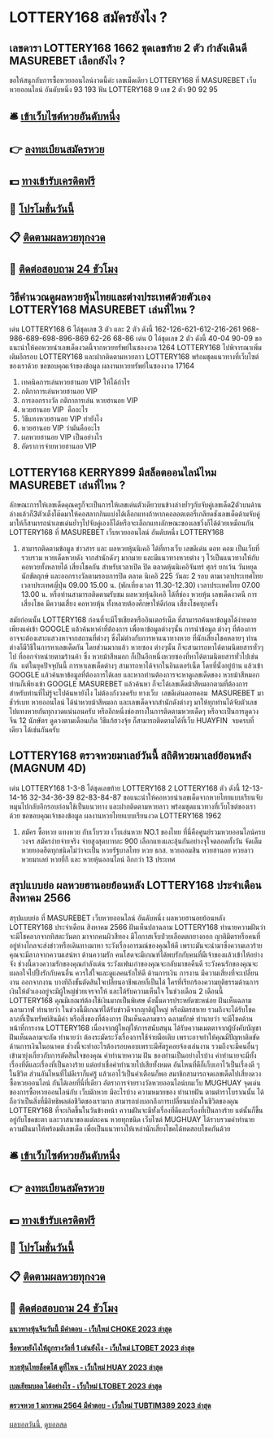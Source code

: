 # LOTTERY168 สมัครยังไง ?
## เลขดารา LOTTERY168 1662 ชุดเลขท้าย 2 ตัว กำลังเดินดี MASUREBET เลือกยังไง ?
ขอให้สนุกกับการซื้อหวยออนไลน์งวดนี้ค่ะ
เลขเม็ดเดียว LOTTERY168 ที่ MASUREBET เว็บหวยออนไลน์ อันดับหนึ่ง 93 193
ฟัน LOTTERY168 9
เลข 2 ตัว 90 92 95

## 🛎 [เข้าเว็บไซต์หวยอันดับหนึ่ง](https://bit.ly/3BG5bNw)
## 👉 [ลงทะเบียนสมัครหวย](https://bit.ly/3BG5bNw)
## 💵 [ทางเข้ารับเครดิตฟรี](https://bit.ly/3C3mvgS)
## 👑 [โปรโมชั่นวันนี้](https://bit.ly/3C3mvgS)
## 📋 [ติดตามผลหวยทุกงวด](https://bit.ly/3C3mvgS)
## 📱 [ติดต่อสอบถาม 24 ชัวโมง](https://bit.ly/3C3mvgS)

## วิธีคำนวณดูผลหวยหุ้นไทยและต่างประเทศด้วยตัวเอง LOTTERY168 MASUREBET เล่นที่ไหน ?
เด่น LOTTERY168 6 ได้ชุดเลข 3 ตัว และ 2 ตัว ดังนี้
162-126-621-612-216-261
968-986-689-698-896-869
62-26
68-86
เด่น 0 ได้ชุดเลข 2 ตัว ดังนี้
40-04
90-09
ขอแนะนำให้คอหวยนำเลขเด็ดงวดนี้จากหวยทรัพย์ในซองงวด 1264 LOTTERY168 ไปพิจารณาเพิ่มเติมอีกรอบ LOTTERY168 และฝากติดตามหวยลาว LOTTERY168 พร้อมชุดแนวทางที่เว็บไซต์ของเราด้วย
ขอขอบคุณเจ้าของข้อมูล
ผลงานหวยทรัพย์ในซองงวด 17164
1. เทคนิคการเล่นหวยฮานอย VIP ให้ได้กำไร
2. กติกาการเล่นหวยฮานอย VIP
3. การออกรางวัล กติกาการเล่น หวยฮานอย VIP
4. หวยฮานอย VIP  คืออะไร
5. วิธีแทงหวยฮานอย VIP ทำยังไง
6. หวยฮานอย VIP ว่ามันคืออะไร
7. ผลหวยฮานอย VIP เป็นอย่างไร
8. อัตราการจ่ายหวยฮานอย VIP

## LOTTERY168 KERRY899 มีสล็อตออนไลน์ไหม MASUREBET เล่นที่ไหน ?
ลักษณะการให้เลขเด็ดคุณครูก็จะเป็นการให้เลขเด่นตัวเดียวบนข้างล่างย้ำๆกับจับคู่เลขเด็ด2ตัวบนด้านล่างแล้วก็3ตัวเต็งโต๊ดมาให้คอสลากกินแบ่งได้เลือกแทงถ้าหากคอลอตเตอรี่เกลียดชังเลขเด็ดด้ามจับคู่มาให้ก็สามารถนำเลขเด่นย้ำๆไปจับคู่เองก็ได้หรือจะเลือกแทงลักษณะของเลขวิ่งก็ได้ด้วยเหมือนกัน LOTTERY168 ที่ MASUREBET เว็บหวยออนไลน์ อันดับหนึ่ง LOTTERY168
1. สามารถติดตามข้อมูล ข่าวสาร และ ผลหวยหุ้นนิเคอิ ได้ที่ทางเว็บ เลขดีเด่น ดอท คอม เป็นเว็บที่รวบรวม หวยเด็ดหวยดัง จากสำนักดังๆ มากมาย และมีแนวทางหวยต่าง ๆ ไว้เป็นแนวทางให้กับ คอหวยทั้งหลายได้ เสี่ยงโชคกัน สำหรับเวลาเปิด ปิด ตลาดหุ้นนิเคอิจันทร์ ศุกร์ ยกเว้น วันหยุดนักขัตฤกษ์ และออกรางวัลตามรอบการปิด ตลาด นิเคอิ 225 วันละ 2 รอบ ตามเวลาประเทศไทย เวลาประเทศญี่ปุ่น 09.00 15.00 น. (พักเที่ยงเวลา 11.30-12.30) เวลาประเทศไทย 07.00 13.00 น. หรือท่านสามารถติดตามรับชม ผลหวยหุ้นอิเคอิ ได้ที่ช่อง หวยหุ้น เลขเด็ดงวดนี การเสี่ยงโชค มีความเสี่ยง คอหวยหุ้น ทั้งหลายต้องศีกษาให้ดีก่อน เสี่ยงโชคทุกครั้ง

สมัยก่อนนั้น LOTTERY168 ก่อนที่จะมีโซเชียลหรืออินเตอร์เน็ต ที่สามารถค้นหาข้อมูลได้ง่ายดาย เพียงแค่เข้า GOOGLE แล้วค้นหาคำที่ต้องการ เพื่อหาข้อมูลต่างๆนั้น การนำข้อมูล ต่างๆ ที่ต้องการ อาจจะต้องเสาะแสวงหาจากสถานที่ต่างๆ ซึ่งไม่ต่างกับการหาแนวทางหวย ที่นักเสี่ยงโชคหลายๆ ท่านต่างก็มีวิธีในการหาเลขเด็ดกัน โดยส่วนมากแล้ว หวยซอง ต่างๆนั้น ก็จะสามารถหาได้ตามนิตยสารทั่วๆ ไป ที่ออกจำหน่ายตามร้านค้า ซึ่ง หวยม้าสีหมอก ก็เป็นอีกหนึ่งหวยซองที่หาได้ตามนิตยสารทั่วไปเช่นกัน  แต่ในยุคปัจจุบันนี้ การหาเลขเด็ดต่างๆ สามารถหาได้จากในอินเตอร์เน็ต โดยที่นั่งอยู่บ้าน แล้วเข้า GOOGLE แล้วค้นหาข้อมูลที่ต้องการได้เลย และหากท่านต้องการจะหาดูเลขเด็ดของ หวยม้าสีหมอก ท่านก็เพียงเข้า GOOGLE MASUREBET แล้วค้นหา ก็จะได้เลขเด็ดม้าสีหมอกตามที่ต้องการ  สำหรับท่านที่ไม่รู้จะไปค้นหายังไง ไม่ต้องกังวลครับ ทางเว็บ  เลขดีเด่นดอทคอม  MASUREBET มาชัวร์เบท หวยออนไลน์ ได้นำหวยม้าสีหมอก และเลขเด็ดจากสำนักดังต่างๆ มาให้ทุกท่านได้จับตัวเลข ไปแทงหวยกันทุกงวดแน่นอนครับ
หรืออีกหนึ่งช่องทางในการติดตามหวยเด็ดๆ หรือจะเป็นการดูดวงจีน 12 นักษัตร ดูดวงตามเดือนเกิด วิธีแก้ฮวงจุ้ย ก็สามารถติดตามได้ที่เว็บ HUAYFIN  จบครบที่เดียว ได้เช่นกันครับ

## LOTTERY168 ตรวจหวยมาเลย์วันนี้ สถิติหวยมาเลย์ย้อนหลัง (MAGNUM 4D)
เด่น LOTTERY168 1-3-8 ได้ชุดเลขท้าย LOTTERY168 2 LOTTERY168 ตัว ดังนี้
12-13-14-16
32-34-36-39
82-83-84-87
ขอแนะนำให้คอหวยนำเลขเด็ดจากหวยไทยแบบเรียนจับหมุนไปกลับอีกรอบก่อนใช้เป็นแนวทาง และฝากติดตามหวยลาว พร้อมชุดแนวทางที่เว็บไซต์ของเราด้วย
ขอขอบคุณเจ้าของข้อมูล
ผลงานหวยไทยแบบเรียนงวด LOTTERY168 1962

1. สมัคร ซื้อหวย แทงหวย กับเว็บรวย เว็บเล่นหวย NO.1 ของไทย ที่นี่คือศูนย์รวมหวยออนไลน์ครบวงจร สมัครง่ายจ่ายจริง จ่ายสูงสุดบาทละ 900 เลือกแทงและลุ้นกันอย่างจุใจตลอดทั้งวัน จัดเต็มหวยยอดฮิตทุกชนิดไม่ว่าจะเป็น หวยรัฐบาลไทย หวย ธกส. หวยออมสิน หวยฮานอย หวยลาว หวยมาเลย์ หวยยี่กี และ หวยหุ้นออนไลน์ อีกกว่า 13 ประเทศ

## สรุปแบบย่อ ผลหวยฮานอยย้อนหลัง LOTTERY168 ประจำเดือน สิงหาคม 2566
สรุปแบบย่อ ที่ MASUREBET เว็บหวยออนไลน์ อันดับหนึ่ง ผลหวยฮานอยย้อนหลัง LOTTERY168 ประจำเดือน สิงหาคม 2566 ฝันเห็นปลาฉลาม LOTTERY168 ทำนายความฝันว่า จะมีโชคลาภจากทิสตะวันตก มาจากคนผิวสีทอง มีโอกาสเจ็บป่วยเลือดตกยางออก ญาติมิตรหรือคนที่อยู่ห่างไกลจะส่งข่าวหรือเดินทางมาหา ระวังเรื่องอารมณ์ของคุณให้ดี เพราะมันจะนำมาซึ่งความเลวร้าย คุณจะมีลาภจากความเสน่หา
ด้านความรัก คนโสดจะมีเกณฑ์ได้พบรักกับคนที่มีเจ้าของแล้วเข้าให้อย่างจัง ช่วงนี้ดวงความรักของคุณกำลังเด่น ระวังแฟนเก่าของคุณจะกลับมาขอคืนดี ระวังคนรักของคุณจะเผลอใจไปปิ๊งรักกับคนอื่น ควรใส่ใจและดูแลคนรักให้ดี
ด้านการเงิน การงาน มีความเสี่ยงที่จะเปลี่ยนงาน ออกจากงาน บางทีถึงขั้นตัดสินใจเปลี่ยนอาชีพเลยก็เป็นได้ ใครที่เรียกร้องความยุติธรรมด้านการเงินให้ตัวเองอยู่จะมีผู้ใหญ่ช่วยเจรจาให้ และได้รับความเห็นใจ ในช่วงเดือน 2 เดือนนี้ LOTTERY168 คุณมีเกณฑ์ต้องใช้เงินมากเป็นพิเศษ ดังนั้นควรประหยัดซะหน่อย
ฝันเห็นฉลาม ฉลามวาฬ ทำนายว่า ในช่วงนี้มีเกณฑ์ได้รับข่าวดีจากญาติผู้ใหญ่ หรือมิตรสหาย รวมถึงจะได้รับโชคลาภที่เป็นทรัพย์สินมีค่า หรือสิ่งของที่ต้องการ
ฝันเห็นฉลามขาว ฉลามยักษ์ ทำนายว่า จะมีโชคด้านหน้าที่การงาน LOTTERY168 เนื่องจากผู้ใหญ่ให้การสนับสนุน ได้รับความเมตตาจากผู้บังคับบัญชา
ฝันเห็นฉลามจะกัด ทำนายว่า ต้องระมัดระวังเรื่องการใช้จ่ายมือเติบ เพราะอาจทำให้คุณมีปัญหาติดขัดด้านการเงินในอนาคต ช่วงนี้จะทำอะไรต้องรอบคอบเพราะมีศัตรูคอยจ้องเล่นงาน รวมถึงจะมีคนอื่นๆ เข้ามายุ่งเกี่ยวกับการตัดสินใจของคุณ
คำทำนายความ ฝัน ของท่านเป็นอย่างไรบ้าง คำทำนายจะมีทั้งเรื่องที่ดีและเรื่องที่เป็นลางร้าย แต่อย่าเชื่อคำทำนายไปเสียทั้งหมด อันไหนที่ดีก็เก็บเอาไว้เป็นเรื่องดี ๆ ในชีวิต ส่วนอันไหนที่ไม่ดีเราก็แค่รู้ แล้วเอาไว้เป็นคำเตือนก็พอ สมาชิกสามารถจดเลขเด็ดไปเสี่ยงดวง ซื้อหวยออนไลน์ กันได้เลยที่นี่ที่เดียว
อัตราการจ่ายรางวัลหวยออนไลน์บนเว็บ MUGHUAY
จุดเด่นของการซื้อหวยออนไลน์กับ เว็บมักหวย มีอะไรบ้าง
ความหมายของ ทำนายฝัน ตามตำราโบราณนั้น ได้ถือว่าเป็นสิ่งที่มีอิทธิพลต่อชีวิตของเรามาก สามารถบ่งบอกถึงการเปลี่ยนแปลงในชีวิตของคุณ LOTTERY168 ที่จะเกิดขึ้นในวันข้างหน้า ความฝันจะมีทั้งเรื่องที่ดีและเรื่องที่เป็นลางร้าย แต่นั้นก็ขึ้นอยู่กับโชคชะตา และวาสนาของแต่ละคน หวยทุกชนิด เว็บไซต์ MUGHUAY ได้รวบรวมคำทำนายความฝันมาให้พร้อมตีเลขเด็ด เพื่อเป็นแนวทางให้เหล่านักเสี่ยงโชคได้ทดสอบโชคกันด้วย

## 🛎 [เข้าเว็บไซต์หวยอันดับหนึ่ง](https://bit.ly/3BG5bNw)
## 👉 [ลงทะเบียนสมัครหวย](https://bit.ly/3BG5bNw)
## 💵 [ทางเข้ารับเครดิตฟรี](https://bit.ly/3C3mvgS)
## 👑 [โปรโมชั่นวันนี้](https://bit.ly/3C3mvgS)
## 📋 [ติดตามผลหวยทุกงวด](https://bit.ly/3C3mvgS)
## 📱 [ติดต่อสอบถาม 24 ชัวโมง](https://bit.ly/3C3mvgS)

#### [แนวทางหุ้นจีนวันนี้ มีคำตอบ - เว็บใหม่ CHOKE 2023 ล่าสุด](https://atom.io/themes/แนวทางหุ้นจีนวันนี้%20มีคำตอบ%20-%20เว็บใหม่%20choke%202023%20ล่าสุด)
#### [ซื้อหวยยังไงให้ถูกรางวัลที่ 1 เล่นยังไง - เว็บใหม่ LTOBET 2023 ล่าสุด](https://atom.io/themes/ซื้อหวยยังไงให้ถูกรางวัลที่%201%20เล่นยังไง%20-%20เว็บใหม่%20ltobet%202023%20ล่าสุด)
#### [หวยหุ้นไทยล็อตโต้ ดูที่ไหน - เว็บใหม่ HUAY 2023 ล่าสุด](https://atom.io/themes/หวยหุ้นไทยล็อตโต้%20ดูที่ไหน%20-%20เว็บใหม่%20huay%202023%20ล่าสุด)
#### [เบลเยียมบอล ได้อย่างไร - เว็บใหม่ LTOBET 2023 ล่าสุด](https://atom.io/themes/เบลเยียมบอล%20ได้อย่างไร%20-%20เว็บใหม่%20ltobet%202023%20ล่าสุด)
#### [ตรวจหวย 1 มกราคม 2564 มีคำตอบ - เว็บใหม่ TUBTIM389 2023 ล่าสุด](https://atom.io/themes/ตรวจหวย%201%20มกราคม%202564%20มีคำตอบ%20-%20เว็บใหม่%20tubtim389%202023%20ล่าสุด)

[ผลบอลวันนี้](https://siamsport.tv "ผลบอลวันนี้"), [ดูบอลสด](https://siamsport.tv/ดูบอลสด "ดูบอลสด")